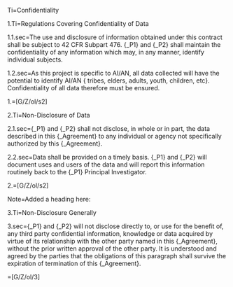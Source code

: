 Ti=Confidentiality

1.Ti=Regulations Covering Confidentiality of Data

1.1.sec=The use and disclosure of information obtained under this contract shall be subject to 42 CFR Subpart 476. {_P1} and {_P2} shall maintain the confidentiality of any information which may, in any manner, identify individual subjects.

1.2.sec=As this project is specific to AI/AN, all data collected will have the potential to identify AI/AN { tribes, elders, adults, youth, children, etc}.  Confidentiality of all data therefore must be ensured.

1.=[G/Z/ol/s2]

2.Ti=Non-Disclosure of Data

2.1.sec={_P1} and {_P2} shall not disclose, in whole or in part, the data described in this {_Agreement} to any individual or agency not specifically authorized by this {_Agreement}.

2.2.sec=Data shall be provided on a timely basis. {_P1} and {_P2} will document uses and users of the data and will report this information routinely back to the {_P1} Principal Investigator.

2.=[G/Z/ol/s2]

Note=Added a heading here:

3.Ti=Non-Disclosure Generally

3.sec={_P1} and {_P2} will not disclose directly to, or use for the benefit of, any third party confidential information, knowledge or data acquired by virtue of its relationship with the other party named in this {_Agreement}, without the prior written approval of the other party. It is understood and agreed by the parties that the obligations of this paragraph shall survive the expiration of termination of this {_Agreement}.

=[G/Z/ol/3]
